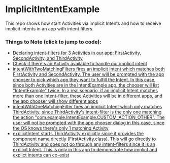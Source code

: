 # ImplicitIntentExample
This repo shows how start Activities via implicit Intents and how to
receive implicit intents in an app with intent filters.

### Things to Note (click to jump to code):
- [Declaring intent-filters for 3 Activites in our app: FirstActivity,
SecondActivity, and ThirdActivity](https://github.com/joegalley/AndroidExamples/blob/master/ImplicitIntentExample/app/src/main/AndroidManifest.xml#L20-L54)
- [Check if there's an Activity available to handle our implicit intent](https://github.com/joegalley/AndroidExamples/blob/master/ImplicitIntentExample/app/src/main/java/com/example/implicitintentexample/MainActivity.java#L27)
- [intentWithTwoMatchingFilters fires an implicit Intent which matches both
FirstActivity and SecondActivity. The user will be prompted with the app
chooser to pick which app they want to fulfill the Intent. In this case,
since both Activities are in the IntentExample app, the chooser will list
"IntentExample" twice. In a real scenario, if an implicit Intent matches
more than one intent-filter, these Activities will be in different apps,
and the app chooser will show different apps](https://github.com/joegalley/AndroidExamples/blob/master/ImplicitIntentExample/app/src/main/java/com/example/implicitintentexample/MainActivity.java#L23-L30)
- [intentWithOneMatchingFilter fires an implicit Intent which only matches
ThirdActivity, since ThirdActivity's intent-filter is the only one matching
the action "com.example.IntentExample.CUSTOM_ACTION_OTHER". The user will
not be prompted with the app chooser dialog in this case, since the OS
knows there's only 1 matching Activity](https://github.com/joegalley/AndroidExamples/blob/master/ImplicitIntentExample/app/src/main/java/com/example/implicitintentexample/MainActivity.java#L36-L43)
- [explicitIntent starts ThirdActivity explicitly since it provides the
component name directly (FirstActivity.class). This will go directly
to ThirdActivity and does not go through any intent-filters since it
is an explicit Intent. This is only in this app to demonstrate how implict
and explict intents can co-exist](https://github.com/joegalley/AndroidExamples/blob/master/ImplicitIntentExample/app/src/main/java/com/example/implicitintentexample/MainActivity.java#L49-L52)